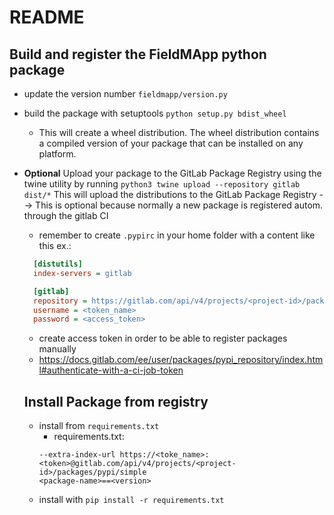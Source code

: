 # README

## Build and register the FieldMApp python package

- update the version number `fieldmapp/version.py`

- build the package with setuptools `python setup.py bdist_wheel`
  - This will create a wheel distribution. The wheel distribution contains a compiled
    version of your package that can be installed on any platform.
- **Optional** Upload your package to the GitLab Package Registry using the twine utility by
  running `python3 twine upload --repository gitlab dist/*` This will upload the distributions 
  to the GitLab Package Registry --> This is optional because normally a new package is registered autom. through the 
  gitlab CI
  - remember to create `.pypirc` in your home folder with a content like this ex.:
  ```ini
    [distutils]
    index-servers = gitlab

    [gitlab]
    repository = https://gitlab.com/api/v4/projects/<project-id>/packages/pypi
    username = <token_name>
    password = <access_token>
  ```
  - create access token in order to be able to register packages manually
  - https://docs.gitlab.com/ee/user/packages/pypi_repository/index.html#authenticate-with-a-ci-job-token


  ## Install Package from registry

  - install from `requirements.txt`
    - requirements.txt:
    ```
    --extra-index-url https://<toke_name>:<token>@gitlab.com/api/v4/projects/<project-id>/packages/pypi/simple  
    <package-name>==<version>
    ```
  - install with `pip install -r requirements.txt`